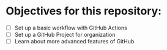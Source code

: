 # Objectives for this repository:

- [ ] Set up a basic workflow with GitHub Actions
- [ ] Set up a GitHub Project for organization
- [ ] Learn about more advanced features of GitHub

